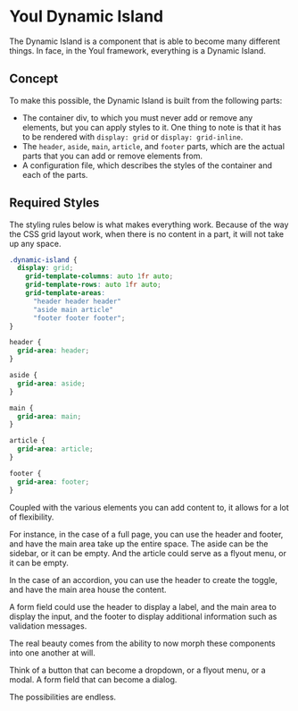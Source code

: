 # YouI Dynamic Island

The Dynamic Island is a component that is able to become many different things. In face, in the YouI framework, everything is a Dynamic Island.

## Concept

To make this possible, the Dynamic Island is built from the following parts:

- The container div, to which you must never add or remove any elements, but you can apply styles to it.
  One thing to note is that it has to be rendered with `display: grid` or `display: grid-inline`.
- The `header`, `aside`, `main`, `article`, and `footer` parts, which are the actual parts that you can add or remove elements from.
- A configuration file, which describes the styles of the container and each of the parts.

## Required Styles

The styling rules below is what makes everything work. Because of the way the CSS grid layout work, when there is no content in a part, it will not take up any space.

```css
.dynamic-island {
  display: grid;
    grid-template-columns: auto 1fr auto;
    grid-template-rows: auto 1fr auto;
    grid-template-areas:
      "header header header"
      "aside main article"
      "footer footer footer";
}

header {
  grid-area: header;
}

aside {
  grid-area: aside;
}

main {
  grid-area: main;
}

article {
  grid-area: article;
}

footer {
  grid-area: footer;
}
```

Coupled with the various elements you can add content to, it allows for a lot of flexibility.

For instance, in the case of a full page, you can use the header and footer, and have the main area take up the entire space. The aside can be the sidebar, or it can be empty. And the article could serve as a flyout menu, or it can be empty.

In the case of an accordion, you can use the header to create the toggle, and have the main area house the content.

A form field could use the header to display a label, and the main area to display the input, and the footer to display additional information such as validation messages.

The real beauty comes from the ability to now morph these components into one another at will.

Think of a button that can become a dropdown, or a flyout menu, or a modal. A form field that can become a dialog.

The possibilities are endless.
